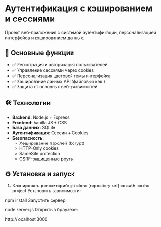 # Аутентификация с кэшированием и сессиями

Проект веб-приложения с системой аутентификации, персонализацией интерфейса и кэшированием данных.

## 📌 Основные функции

- ✅ Регистрация и авторизация пользователей
- ✅ Управление сессиями через cookies
- ✅ Персонализация цветовой темы интерфейса
- ✅ Кэширование данных API (файловый кэш)
- ✅ Защита от основных веб-уязвимостей

## 🛠 Технологии

- **Backend**: Node.js + Express
- **Frontend**: Vanilla JS + CSS
- **База данных**: SQLite
- **Аутентификация**: Сессии + Cookies
- **Безопасность**: 
  - Хеширование паролей (bcrypt)
  - HTTP-Only cookies
  - SameSite protection
  - CSRF-защищенные роуты

## ⚙️ Установка и запуск

1. Клонировать репозиторий:
git clone [repository-url]
cd auth-cache-project
Установить зависимости:


npm install
Запустить сервер:

node server.js
Открыть в браузере:

http://localhost:3000